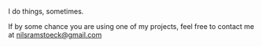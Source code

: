 I do things, sometimes.

If by some chance you are using one of my projects, feel free to contact me at [nilsramstoeck@gmail.com](mailto:nilsramstoeck@gmail.com)
